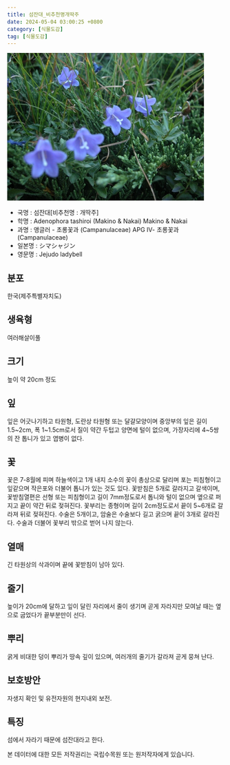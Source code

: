 ```yaml
---
title: 섬잔대_비추천명개딱주
date: 2024-05-04 03:00:25 +0800
category: [식물도감]
tag: [식물도감]
---
```




![섬잔대[비추천명 : 개딱주]](/assets/img/fileUpload/plants/basic/Campanulaceae/Adenophora/10806/10806_1_th2.jpg)
- 국명 : 섬잔대[비추천명 : 개딱주]
- 학명 : Adenophora tashiroi (Makino & Nakai) Makino & Nakai
- 과명 : 앵글러 - 초롱꽃과 (Campanulaceae) APG Ⅳ- 초롱꽃과 (Campanulaceae)
- 일본명 : シマシャジン
- 영문명 : Jejudo ladybell


## 분포
한국(제주특별자치도) 
## 생육형
여러해살이풀
## 크기
높이 약 20cm 정도
## 잎
잎은 어긋나기하고 타원형, 도란상 타원형 또는 달걀모양이며 중앙부의 잎은 길이 1.5~2cm, 폭 1~1.5cm로서 질이 약간 두텁고 양면에 털이 없으며, 가장자리에 4~5쌍의 잔 톱니가 있고 엽병이 없다.
## 꽃
꽃은 7-8월에 피며 하늘색이고 1개 내지 소수의 꽃이 총상으로 달리며 포는 피침형이고 잎같으며 작은포와 더불어 톱니가 있는 것도 있다. 꽃받침은 5개로 갈라지고 갈색이며, 꽃받침열편은 선형 또는 피침형이고 길이 7mm정도로서 톱니와 털이 없으며 옆으로 퍼지고 끝이 약간 뒤로 젖혀진다. 꽃부리는 종형이며 길이 2cm정도로서 끝이 5~6개로 갈라져 뒤로 젖혀진다. 수술은 5개이고, 암술은 수술보다 길고 굵으며 끝이 3개로 갈라진다. 수술과 더불어 꽃부리 밖으로 벋어 나지 않는다.
## 열매
긴 타원상의 삭과이며 끝에 꽃받침이 남아 있다.
## 줄기
높이가 20cm에 달하고 잎이 달린 자리에서 줄이 생기며 곧게 자라지만 모여날 때는 옆으로 굽었다가 끝부분만이 선다.
## 뿌리
굵게 비대한 덩이 뿌리가 땅속 깊이 있으며, 여러개의 줄기가 갈라져 곧게 뭉쳐 난다.
## 보호방안
자생지 확인 및 유전자원의 현지내외 보전.
## 특징
섬에서 자라기 때문에 섬잔대라고 한다.






본 데이터에 대한 모든 저작권리는 국립수목원 또는 원저작자에게 있습니다.
